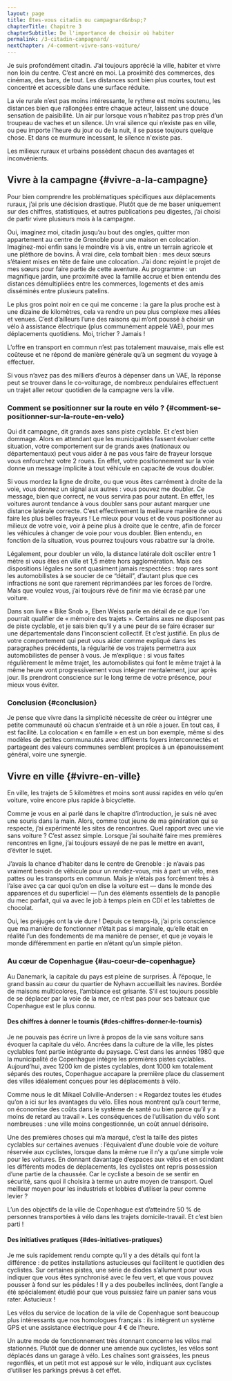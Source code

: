 ```yaml
---
layout: page
title: Êtes-vous citadin ou campagnard&nbsp;?
chapterTitle: Chapitre 3
chapterSubtitle: De l'importance de choisir où habiter
permalink: /3-citadin-campagnard/
nextChapter: /4-comment-vivre-sans-voiture/
---
```


Je suis profondément citadin. J’ai toujours apprécié la ville, habiter et vivre non loin du centre. C’est ancré en moi. La proximité des commerces, des cinémas, des bars, de tout. Les distances sont bien plus courtes, tout est concentré et accessible dans une surface réduite.

La vie rurale n’est pas moins intéressante, le rythme est moins soutenu, les distances bien que rallongées entre chaque acteur, laissent une douce sensation de paisibilité. Un air pur lorsque vous n’habitez pas trop près d’un troupeau de vaches et un silence. Un vrai silence qui n’existe pas en ville, ou peu importe l’heure du jour ou de la nuit, il se passe toujours quelque chose. Et dans ce murmure incessant, le silence n'existe pas.

Les milieux ruraux et urbains possèdent chacun des avantages et inconvénients.

## Vivre à la campagne {#vivre-a-la-campagne}

Pour bien comprendre les problématiques spécifiques aux déplacements ruraux, j’ai pris une décision drastique. Plutôt que de me baser uniquement sur des chiffres, statistiques, et autres publications peu digestes, j’ai choisi de partir vivre plusieurs mois à la campagne.

Oui, imaginez moi, citadin jusqu’au bout des ongles, quitter mon appartement au centre de Grenoble pour une maison en colocation. Imaginez-moi enfin sans le moindre vis à vis, entre un terrain agricole et une pléthore de bovins. À vrai dire, cela tombait bien&nbsp;: mes deux sœurs s’étaient mises en tête de faire une colocation. J’ai donc rejoint le projet de mes sœurs pour faire partie de cette aventure. Au programme&nbsp;: un magnifique jardin, une proximité avec la famille accrue et bien entendu des distances démultipliées entre les commerces, logements et des amis disséminés entre plusieurs patelins.

Le plus gros point noir en ce qui me concerne&nbsp;: la gare la plus proche est à une dizaine de kilomètres, cela va rendre un peu plus complexe mes allées et venues. C’est d’ailleurs l’une des raisons qui m’ont poussé à choisir un vélo à assistance électrique (plus communément appelé VAE), pour mes déplacements quotidiens. Moi, tricher&nbsp;? Jamais&nbsp;!

L’offre en transport en commun n’est pas totalement mauvaise, mais elle est coûteuse et ne répond de manière générale qu’à un segment du voyage à effectuer.

Si vous n’avez pas des milliers d’euros à dépenser dans un VAE, la réponse peut se trouver dans le co-voiturage, de nombreux pendulaires effectuent un trajet aller retour quotidien de la campagne vers la ville.

### Comment se positionner sur la route en vélo&nbsp;? {#comment-se-positionner-sur-la-route-en-velo}

Qui dit campagne, dit grands axes sans piste cyclable. Et c’est bien dommage. Alors en attendant que les municipalités fassent évoluer cette situation, votre comportement sur de grands axes (nationaux ou départementaux) peut vous aider à ne pas vous faire de frayeur lorsque vous enfourchez votre 2 roues. En effet, votre positionnement sur la voie donne un message implicite à tout véhicule en capacité de vous doubler.

Si vous mordez la ligne de droite, ou que vous êtes carrément à droite de la voie, vous donnez un signal aux autres&nbsp;: vous pouvez me doubler. Ce message, bien que correct, ne vous servira pas pour autant. En effet, les voitures auront tendance à vous doubler sans pour autant marquer une distance latérale correcte. C’est effectivement la meilleure manière de vous faire les plus belles frayeurs&nbsp;! Le mieux pour vous et de vous positionner au milieux de votre voie, voir à peine plus à droite que le centre, afin de forcer les véhicules à changer de voie pour vous doubler. Bien entendu, en fonction de la situation, vous pourrez toujours vous rabattre sur la droite.

Légalement, pour doubler un vélo, la distance latérale doit osciller entre 1 mètre si vous êtes en ville et 1,5 mètre hors agglomération. Mais ces dispositions légales ne sont quasiment jamais respectées&nbsp;: trop rares sont les automobilistes à se soucier de ce “détail”, d’autant plus que ces infractions ne sont que rarement réprimandées par les forces de l’ordre. Mais que voulez vous, j’ai toujours rêvé de finir ma vie écrasé par une voiture.

Dans son livre «&nbsp;Bike Snob&nbsp;», Eben Weiss parle en détail de ce que l'on pourrait qualifier de «&nbsp;mémoire des trajets&nbsp;». Certains axes ne disposent pas de piste cyclable, et je sais bien qu’il y a une peur de se faire écraser sur une départementale dans l’inconscient collectif. Et c’est justifié. En plus de votre comportement qui peut vous aider comme expliqué dans les paragraphes précédents, la régularité de vos trajets permettra aux automobilistes de penser à vous. Je m’explique&nbsp;: si vous faites régulièrement le même trajet, les automobilistes qui font le même trajet à la même heure vont progressivement vous intégrer mentalement, jour après jour. Ils prendront conscience sur le long terme de votre présence, pour mieux vous éviter.

### Conclusion {#conclusion}

Je pense que vivre dans la simplicité nécessite de créer ou intégrer une petite communauté où chacun s’entraide et à un rôle a jouer. En tout cas, il est facilité. La colocation «&nbsp;en famille&nbsp;» en est un bon exemple, même si des modèles de petites communautés avec différents foyers interconnectés et partageant des valeurs communes semblent propices à un épanouissement général, voire une synergie.

## Vivre en ville {#vivre-en-ville}

En ville, les trajets de 5 kilomètres et moins sont aussi rapides en vélo qu’en voiture, voire encore plus rapide à bicyclette.

Comme je vous en ai parlé dans le chapitre d’introduction, je suis né avec une souris dans la main. Alors, comme tout jeune de ma génération qui se respecte, j’ai expérimenté les sites de rencontres. Quel rapport avec une vie sans voiture&nbsp;? C’est assez simple. Lorsque j’ai souhaité faire mes premières rencontres en ligne, j’ai toujours essayé de ne pas le mettre en avant, d’éviter le sujet.

J’avais la chance d’habiter dans le centre de Grenoble&nbsp;: je n’avais pas vraiment besoin de véhicule pour un rendez-vous, mis à part un vélo, mes pattes ou les transports en commun. Mais je n’étais pas forcément très à l’aise avec ça car quoi qu’on en dise la voiture est — dans le monde des apparences et du superficiel — l’un des éléments essentiels de la panoplie du mec parfait, qui va avec le job à temps plein en CDI et les tablettes de chocolat.

Oui, les préjugés ont la vie dure&nbsp;! Depuis ce temps-là, j’ai pris conscience que ma manière de fonctionner n’était pas si marginale, qu’elle était en réalité l’un des fondements de ma manière de penser, et que je voyais le monde différemment en partie en n’étant qu’un simple piéton.

### Au cœur de Copenhague {#au-coeur-de-copenhague}

Au Danemark, la capitale du pays est pleine de surprises. À l’époque, le grand bassin au cœur du quartier de Nyhavn accueillait les navires. Bordée de maisons multicolores, l’ambiance est grisante. S’il est toujours possible de se déplacer par la voie de la mer, ce n’est pas pour ses bateaux que Copenhague est le plus connu.

#### Des chiffres à donner le tournis {#des-chiffres-donner-le-tournis}

Je ne pouvais pas écrire un livre à propos de la vie sans voiture sans évoquer la capitale du vélo. Ancrées dans la culture de la ville, les pistes cyclables font partie intégrante du paysage. C’est dans les années 1980 que la municipalité de Copenhague intègre les premières pistes cyclables. Aujourd’hui, avec 1200 km de pistes cyclables, dont 1000 km totalement séparés des routes, Copenhague accapare la première place du classement des villes idéalement conçues pour les déplacements à vélo.

Comme nous le dit Mikael Colville-Andersen&nbsp;: «&nbsp;Regardez toutes les études qu’on a ici sur les avantages du vélo. Elles nous montrent qu’à court terme, on économise des coûts dans le système de santé ou bien parce qu’il y a moins de retard au travail&nbsp;». Les conséquences de l’utilisation du vélo sont nombreuses&nbsp;: une ville moins congestionnée, un coût annuel dérisoire.

Une des premières choses qui m’a marqué, c’est la taille des pistes cyclables sur certaines avenues&nbsp;: l’équivalent d’une double voie de voiture réservée aux cyclistes, lorsque dans la même rue il n’y a qu’une simple voie pour les voitures. En donnant davantage d’espaces aux vélos et en scindant les différents modes de déplacements, les cyclistes ont repris possession d’une partie de la chaussée. Car le cycliste a besoin de se sentir en sécurité, sans quoi il choisira à terme un autre moyen de transport. Quel meilleur moyen pour les industriels et lobbies d’utiliser la peur comme levier&nbsp;?

L’un des objectifs de la ville de Copenhague est d’atteindre 50 % de personnes transportées à vélo dans les trajets domicile-travail. Et c’est bien parti&nbsp;!

#### Des initiatives pratiques {#des-initiatives-pratiques}

Je me suis rapidement rendu compte qu’il y a des détails qui font la différence&nbsp;: de petites installations astucieuses qui facilitent le quotidien des cyclistes. Sur certaines pistes, une série de diodes s’allument pour vous indiquer que vous êtes synchronisé avec le feu vert, et que vous pouvez pousser à fond sur les pédales&nbsp;! Il y a des poubelles inclinées, dont l’angle a été spécialement étudié pour que vous puissiez faire un panier sans vous rater. Astucieux&nbsp;!

Les vélos du service de location de la ville de Copenhague sont beaucoup plus intéressants que nos homologues français&nbsp;: ils intègrent un système GPS et une assistance électrique pour 4 € de l’heure.

Un autre mode de fonctionnement très étonnant concerne les vélos mal stationnés. Plutôt que de donner une amende aux cyclistes, les vélos sont déplacés dans un garage à vélo. Les chaînes sont graissées, les pneus regonflés, et un petit mot est apposé sur le vélo, indiquant aux cyclistes d’utiliser les parkings prévus à cet effet.
